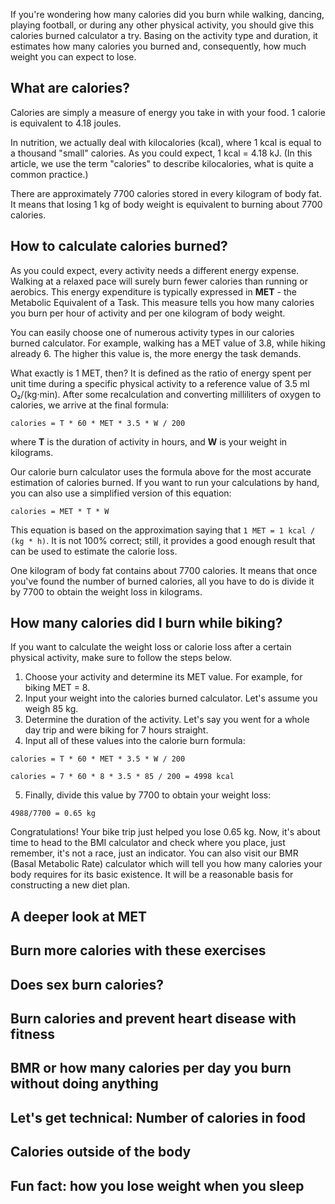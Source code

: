If you're wondering how many calories did you burn while walking, dancing, playing football, or during any other physical activity, you should give this calories burned calculator a try. Basing on the activity type and duration, it estimates how many <portal cid="231">calories</portal> you burned and, consequently, how much weight you can expect to lose.

## What are calories?

Calories are simply a measure of energy you take in with your food. 1 calorie is equivalent to 4.18 joules.

In nutrition, we actually deal with kilocalories (kcal), where 1 kcal is equal to a thousand  "small" calories. As you could expect, 1 kcal = 4.18 kJ. (In this article, we use the term "calories" to describe kilocalories, what is quite a common practice.)

There are approximately 7700 calories stored in every kilogram of <portal cid="292">body fat</portal>. It means that losing 1 kg of body weight is equivalent to burning about 7700 calories. 

## How to calculate calories burned?

As you could expect, every activity needs a different energy expense. Walking at a relaxed pace will surely burn fewer calories than running or aerobics. This energy expenditure is typically expressed in **MET** - the Metabolic Equivalent of a Task. This measure tells you how many calories you burn per hour of activity and per one kilogram of body weight.

You can easily choose one of numerous activity types in our calories burned calculator. For example, walking has a MET value of 3.8, while hiking already 6. The higher this value is, the more energy the task demands. 

What exactly is 1 MET, then? It is defined as the ratio of energy spent per unit time during a specific physical activity to a reference value of 3.5 ml O₂/(kg·min). After some recalculation and converting milliliters of oxygen to calories, we arrive at the final formula:

`calories = T * 60 * MET * 3.5 * W / 200`

where **T** is the duration of activity in hours, and **W** is your weight in kilograms.

Our calorie burn calculator uses the formula above for the most accurate estimation of calories burned. If you want to run your calculations by hand, you can also use a simplified version of this equation:

`calories = MET * T * W`

This equation is based on the approximation saying that `1 MET = 1 kcal / (kg * h)`. It is not 100% correct; still, it provides a good enough result that can be used to estimate the calorie loss.

One kilogram of body fat contains about 7700 calories. It means that once you've found the number of burned calories, all you have to do is divide it by 7700 to obtain the weight loss in kilograms. 

## How many calories did I burn while biking?

If you want to calculate the weight loss or calorie loss after a certain physical activity, make sure to follow the steps below.

1. Choose your activity and determine its MET value. For example, for biking MET = 8.
2. Input your weight into the calories burned calculator. Let's assume you weigh 85 kg.
3. Determine the duration of the activity. Let's say you went for a whole day trip and were biking for 7 hours straight. 
4. Input all of these values into the calorie burn formula:

`calories = T * 60 * MET * 3.5 * W / 200`

`calories = 7 * 60 * 8 * 3.5 * 85 / 200 = 4998 kcal`

5. Finally, divide this value by 7700 to obtain your weight loss:

`4988/7700 = 0.65 kg`

Congratulations! Your bike trip just helped you lose 0.65 kg. Now, it's about time to head to the <portal cid="81">BMI calculator</portal> and check where you place, just remember, it's not a race, just an indicator. You can also visit our <portal cid="199">BMR (Basal Metabolic Rate) calculator</portal> which will tell you how many calories your body requires for its basic existence. It will be a reasonable basis for constructing a new diet plan.

## A deeper look at MET

## Burn more calories with these exercises

## Does sex burn calories?

## Burn calories and prevent heart disease with fitness

## BMR or how many calories per day you burn without doing anything

## Let's get technical: Number of calories in food

## Calories outside of the body

## Fun fact: how you lose weight when you sleep


